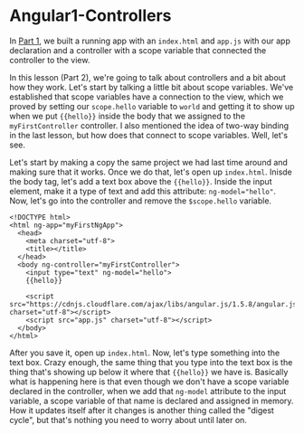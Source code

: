 # Angular1-Controllers

In [Part 1](https://github.com/WalkthroughJS/Angular1-part1-GettingStarted), we built a running app with an `index.html` and `app.js` with our app declaration and a controller with a scope variable that connected the controller to the view.

In this lesson (Part 2), we're going to talk about controllers and a bit about how they work. Let's start by talking a little bit about scope variables. We've established that scope variables have a connection to the view, which we proved by setting our `scope.hello` variable to `world` and getting it to show up when we put `{{hello}}` inside the body that we assigned to the `myFirstController` controller. I also mentioned the idea of two-way binding in the last lesson, but how does that connect to scope variables. Well, let's see. 

Let's start by making a copy the same project we had last time around and making sure that it works. Once we do that, let's open up `index.html`. Inisde the body tag, let's add a text box above the `{{hello}}`. Inside the input element, make it a type of text and add this attribute: `ng-model="hello"`. Now, let's go into the controller and remove the `$scope.hello` variable.

```text
<!DOCTYPE html>
<html ng-app="myFirstNgApp">
  <head>
    <meta charset="utf-8">
    <title></title>
  </head>
  <body ng-controller="myFirstController">
    <input type="text" ng-model="hello">
    {{hello}}
    
    <script src="https://cdnjs.cloudflare.com/ajax/libs/angular.js/1.5.8/angular.js" charset="utf-8"></script>
    <script src="app.js" charset="utf-8"></script>
  </body>
</html>
```

After you save it, open up `index.html`. Now, let's type something into the text box. Crazy enough, the same thing that you type into the text box is the thing that's showing up below it where that `{{hello}}` we have is. Basically what is happening here is that even though we don't have a scope variable declared in the controller, when we add that `ng-model` attribute to the input variable, a scope variable of that name is declared and assigned in memory. How it updates itself after it changes is another thing called the "digest cycle", but that's nothing you need to worry about until later on.
